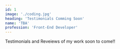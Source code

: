 ```yaml
---
id: 1
image: './coding.jpg'
heading: 'Testimonials Comming Soon'
name: 'TBA'
profession: 'Front-End Developer'
---
```

Testimonials and Reveiews of my work soon to come!!